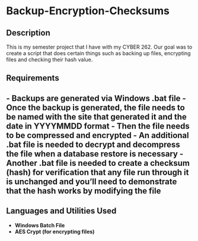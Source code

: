 <h1>Backup-Encryption-Checksums</h1>

<h2>Description</h2>
This is my semester project that I have with my CYBER 262. Our goal was to create a script that does certain things such as backing up files, encrypting files and checking their hash value.

<h2>Requirements<h2>
 - Backups are generated via Windows .bat file
 - Once the backup is generated, the file needs to be named with the site that generated it and the date in YYYYMMDD format
 - Then the file needs to be compressed and encrypted
 - An additional .bat file is needed to decrypt and decompress the file when a database restore is necessary
 - Another .bat file is needed to create a checksum (hash) for verification that any file run through it is unchanged and you’ll need to demonstrate that the hash works by modifying the file

<h2>Languages and Utilities Used</h2>

- <b>Windows Batch File</b>
- <b>AES Crypt (for encrypting files)</b>

